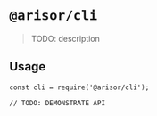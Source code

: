 # `@arisor/cli`

> TODO: description

## Usage

```
const cli = require('@arisor/cli');

// TODO: DEMONSTRATE API
```
